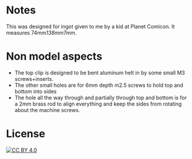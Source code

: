 # Notes
This was designed for ingot given to me by a kid at Planet Comicon. It measures 74mm*138mm*7mm.

# Non model aspects
- The top clip is designed to be bent aluminum helt in by some small M3 screws+inserts.
- The other small holes are for 6mm depth m2.5 screws to hold top and bottom into sides
- The hole all the way through and partially through top and bottom is for a 2mm brass rod to align everything and keep the sides from rotating about the machine screws.

# License

[![CC BY 4.0][cc-by-image]][cc-by]

[cc-by]: http://creativecommons.org/licenses/by/4.0/
[cc-by-image]: https://i.creativecommons.org/l/by/4.0/88x31.png
[cc-by-shield]: https://img.shields.io/badge/License-CC%20BY%204.0-lightgrey.svg
